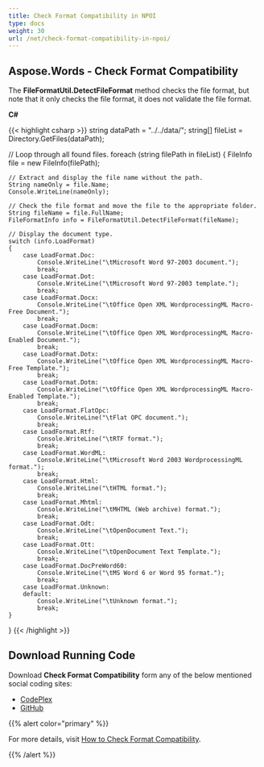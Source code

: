```yaml
---
title: Check Format Compatibility in NPOI
type: docs
weight: 30
url: /net/check-format-compatibility-in-npoi/
---
```


## **Aspose.Words - Check Format Compatibility**
The **FileFormatUtil.DetectFileFormat** method checks the file format, but note that it only checks the file format, it does not validate the file format.

**C#**

{{< highlight csharp >}}
string dataPath = "../../data/";
string[] fileList = Directory.GetFiles(dataPath);

// Loop through all found files.
foreach (string filePath in fileList)
{
	FileInfo file = new FileInfo(filePath);

	// Extract and display the file name without the path.
	String nameOnly = file.Name;
	Console.WriteLine(nameOnly);

	// Check the file format and move the file to the appropriate folder.
	String fileName = file.FullName;
	FileFormatInfo info = FileFormatUtil.DetectFileFormat(fileName);

	// Display the document type.
	switch (info.LoadFormat)
	{
		case LoadFormat.Doc:
			Console.WriteLine("\tMicrosoft Word 97-2003 document.");
			break;
		case LoadFormat.Dot:
			Console.WriteLine("\tMicrosoft Word 97-2003 template.");
			break;
		case LoadFormat.Docx:
			Console.WriteLine("\tOffice Open XML WordprocessingML Macro-Free Document.");
			break;
		case LoadFormat.Docm:
			Console.WriteLine("\tOffice Open XML WordprocessingML Macro-Enabled Document.");
			break;
		case LoadFormat.Dotx:
			Console.WriteLine("\tOffice Open XML WordprocessingML Macro-Free Template.");
			break;
		case LoadFormat.Dotm:
			Console.WriteLine("\tOffice Open XML WordprocessingML Macro-Enabled Template.");
			break;
		case LoadFormat.FlatOpc:
			Console.WriteLine("\tFlat OPC document.");
			break;
		case LoadFormat.Rtf:
			Console.WriteLine("\tRTF format.");
			break;
		case LoadFormat.WordML:
			Console.WriteLine("\tMicrosoft Word 2003 WordprocessingML format.");
			break;
		case LoadFormat.Html:
			Console.WriteLine("\tHTML format.");
			break;
		case LoadFormat.Mhtml:
			Console.WriteLine("\tMHTML (Web archive) format.");
			break;
		case LoadFormat.Odt:
			Console.WriteLine("\tOpenDocument Text.");
			break;
		case LoadFormat.Ott:
			Console.WriteLine("\tOpenDocument Text Template.");
			break;
		case LoadFormat.DocPreWord60:
			Console.WriteLine("\tMS Word 6 or Word 95 format.");
			break;
		case LoadFormat.Unknown:
		default:
			Console.WriteLine("\tUnknown format.");
			break;
	}
}
{{< /highlight >}}
## **Download Running Code**
Download **Check Format Compatibility** form any of the below mentioned social coding sites:

- [CodePlex](https://asposenpoi.codeplex.com/downloads/get/1475279)
- [GitHub](https://github.com/aspose-words/Aspose.Words-for-.NET/releases/download/Aspose.Words_Features_Missing_in_NPOI_v_1.0/Check.Format.Compatibility.Aspose.Words.zip)

{{% alert color="primary" %}} 

For more details, visit [How to Check Format Compatibility](http://www.aspose.com/docs/display/wordsnet/How+to++Check+Format+Compatibility).

{{% /alert %}}
